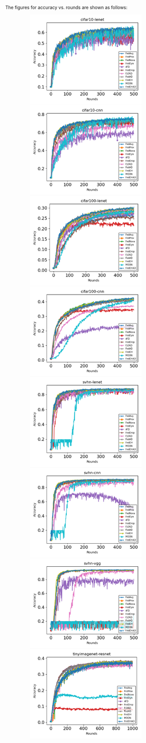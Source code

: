The figures for accuracy vs. rounds are shown as follows:
<p align="center">
  <img src="figures/acc-rounds-cifar10-lenet.png" width="350" title="CIFAR10 LeNet">
  <img src="figures/acc-rounds-cifar10-cnn.png" width="350" title="CIFAR10 CNN">
  <img src="figures/acc-rounds-cifar100-lenet.png" width="350" title="CIFAR100 LeNet">
  <img src="figures/acc-rounds-cifar100-cnn.png" width="350" title="CIFAR100 CNN">
  <img src="figures/acc-rounds-svhn-lenet.png" width="350" title="SVHN LeNet">
  <img src="figures/acc-rounds-svhn-cnn.png" width="350" title="SVHN CNN">
  <img src="figures/acc-rounds-svhn-vgg.png" width="350" title="SVHN VGG">
  <img src="figures/acc-rounds-tinyimagenet-resnet-0.png" width="350" title="TinyImageNet ResNet">
</p>
